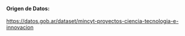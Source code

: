 **Origen de Datos:**<br><br>
https://datos.gob.ar/dataset/mincyt-proyectos-ciencia-tecnologia-e-innovacion
